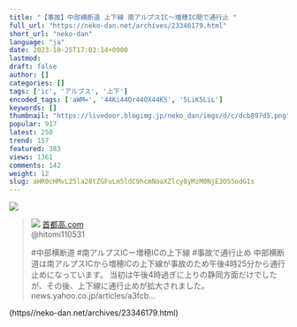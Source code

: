 ```yaml
---
title: "【事故】中部横断道 上下線 南アルプスIC～増穂IC間で通行止 "
full_url: "https://neko-dan.net/archives/23346179.html"
short_url: "neko-dan"
language: "ja"
date: 2023-10-25T17:03:14+0900
lastmod: 
draft: false
author: []
categories: []
tags: ['ic', 'アルプス', '上下']
encoded_tags: ['aWM=', '44Ki44Or44OX44K5', '5LiK5LiL']
keywords: []
thumbnail: "https://livedoor.blogimg.jp/neko_dan/imgs/d/c/dcb897d5.png"
popular: 917
latest: 250
trend: 157
featured: 383
views: 1361
comments: 142
weight: 12
slug: aHR0cHMvL25la28tZGFuLm5ldC9hcmNoaXZlcy8yMzM0NjE3OS5odG1s
---
```


![](https://livedoor.blogimg.jp/neko_dan/imgs/d/c/dcb897d5.png)

<blockquote id='twibodyvGN09f5q7y'> <p> <img src='https//livedoor.blogimg.jp/neko_dan/imgs/3/b/3b644bca.jpg'> <a href='https//twitter.com/hitomi110531/status/1717083721055019149' target='_blank'>首都高.com </a><br> @hitomi110531 </p> <p id='twitextvGN09f5q7y'> #中部横断道 #南アルプスICー増穂ICの上下線 #事故で通行止め 中部横断道は南アルプスICから増穂ICの上下線が事故のため午後4時25分から通行止めになっています。 当初は午後4時過ぎに上りの静岡方面だけでしたが、その後、上下線に通行止めが拡大されました。 news.yahoo.co.jp/articles/a3fcb… </p> </blockquote> 

(https//neko-dan.net/archives/23346179.html)
